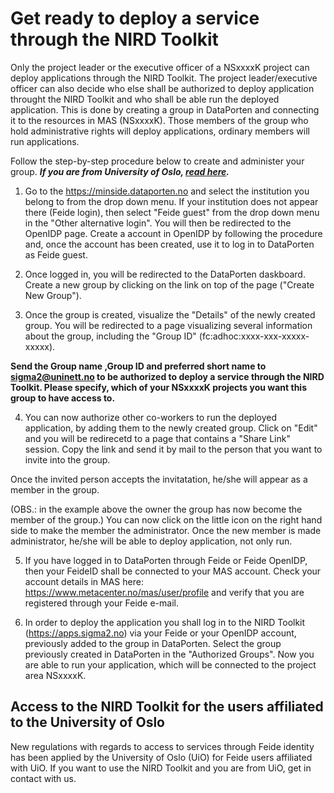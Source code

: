 # Get ready to deploy a service through the NIRD Toolkit

Only the project leader or the executive officer of a NSxxxxK project can deploy applications through the NIRD Toolkit. The project leader/executive officer can also decide who else shall be authorized to deploy application throught the NIRD Toolkit and who shall be able run the deployed application. This is done by creating a group in DataPorten and connecting it to the resources in MAS (NSxxxxK). Those members of the group who hold administrative rights will deploy applications, ordinary members will run applications.

Follow the step-by-step procedure below to create and administer your group. ***If you are from University of Oslo, [read here](#access-uio).***

1. Go to the https://minside.dataporten.no and select the institution you belong to from the drop down menu. If your institution does not appear there (Feide login), then select "Feide guest" from the drop down menu in the "Other alternative login". You will then be redirected to the OpenIDP page. Create a account in OpenIDP by following the procedure and, once the account has been created, use it to log in to DataPorten as Feide guest.

2. Once logged in, you will be redirected to the DataPorten daskboard. Create a new group by clicking on the link on top of the page ("Create New Group"). 

3. Once the group is created, visualize the "Details" of the newly created group. You will be redirected to a page visualizing several information about the group, including the "Group ID" (fc:adhoc:xxxx-xxx-xxxxx-xxxxx).

**Send the Group name ,Group ID and preferred short name to sigma2@uninett.no to be authorized to deploy a service through the NIRD Toolkit. Please specify, which of your NSxxxxK projects you want this group to have access to.**

4. You can now authorize other co-workers to run the deployed application, by adding them to the newly created group. Click on "Edit" and you will be redirecetd to a page that contains a "Share Link" session. Copy the link and send it by mail to the person that you want to invite into the group. 


Once the invited person accepts the invitatation, he/she will appear as a member in the group.

(OBS.: in the example above the owner the group has now become the member of the group.) You can now click on the little icon on the right hand side to make the member the administrator. Once the new member is made administrator, he/she will be able to deploy application, not only run.

5. If you have logged in to DataPorten through Feide or Feide OpenIDP, then your FeideID shall be connected to your MAS account. Check your account details in MAS here: https://www.metacenter.no/mas/user/profile and verify that you are registered through your Feide e-mail.

6. In order to deploy the application you shall log in to the NIRD Toolkit (https://apps.sigma2.no) via your Feide or your OpenIDP account, previously added to the group in DataPorten. Select the group previously created in DataPorten in the "Authorized Groups". Now you are able to run your application, which will be connected to the project area NSxxxxK.
 

## <a name="access-uio"></a> Access to the NIRD Toolkit for the users affiliated to the University of Oslo
New regulations with regards to access to services through Feide identity has been applied by the University of Oslo (UiO) for Feide users affiliated with UiO. If you want to use the NIRD Toolkit and you are from UiO, get in contact with us. 


